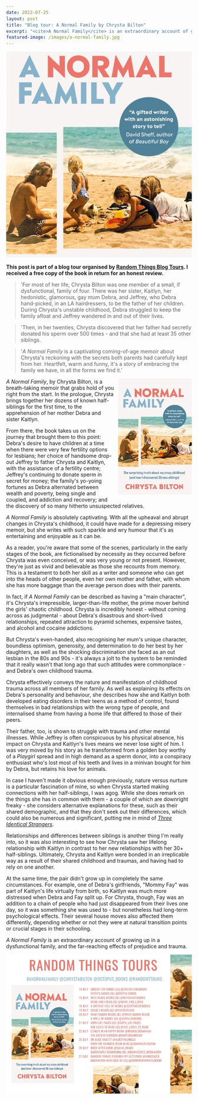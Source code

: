 ```yaml
---
date: 2022-07-25
layout: post
title: "Blog tour: A Normal Family by Chrysta Bilton"
excerpt: "<cite>A Normal Family</cite> is an extraordinary account of growing up in a dysfunctional family, and the far-reaching effects of prejudice and trauma."
featured-image: /images/a-normal-family.jpg
---
```


![A Normal Family](/images/a-normal-family.jpg)

**This post is part of a blog tour organised by [Random Things Blog Tours](http://randomthingsthroughmyletterbox.blogspot.com/p/services-to-publishers-authors-blog.html). I received a free copy of the book in return for an honest review.**

> 'For most of her life, Chrysta Bilton was one member of a small, if dysfunctional, family of four. There was her sister, Kaitlyn, her hedonistic, glamorous, gay mum Debra, and Jeffrey, who Debra hand-picked, in an LA hairdressers, to be the father of her children. During Chrysta's unstable childhood, Debra struggled to keep the family afloat and Jeffrey wandered in and out of their lives.

> 'Then, in her twenties, Chrysta discovered that her father had secretly donated his sperm over 500 times - and that she had at least 35 other siblings.

> '<cite>A Normal Family</cite> is a captivating coming-of-age memoir about Chrysta's reckoning with the secrets both parents had carefully kept from her. Heartfelt, warm and funny, it's a story of embracing the family we have, in all the forms we find it.'

<img src="/images/a-normal-family-200.jpg" alt="A Normal Family" style="float: right; margin-bottom: 10px; margin-left: 10px;">

<cite>A Normal Family</cite>, by Chrysta Bilton, is a breath-taking memoir that grabs hold of you right from the start. In the prologue, Chrysta brings together her dozens of known half-siblings for the first time, to the apprehension of her mother Debra and sister Kaitlyn.

From there, the book takes us on the journey that brought them to this point: Debra's desire to have children at a time when there were very few fertility options for lesbians; her choice of handsome drop-out Jeffrey to father Chrysta and Kaitlyn, with the assistance of a fertility centre; Jeffrey's continuing to donate sperm in secret for money; the family's yo-yoing fortunes as Debra alternated between wealth and poverty, being single and coupled, and addiction and recovery; and the discovery of so many hitherto unsuspected relatives.

<cite>A Normal Family</cite> is absolutely captivating. With all the upheaval and abrupt changes in Chrysta's childhood, it could have made for a depressing misery memoir, but she writes with such sparkle and wry humour that it's as entertaining and enjoyable as it can be.

As a reader, you're aware that some of the scenes, particularly in the early stages of the book, are fictionalised by necessity as they occurred before Chrysta was even conceived, or was very young or not present. However, they're just as vivid and believable as those she recounts from memory. This is a testament to both her skill as a writer and someone who can get into the heads of other people, even her own mother and father, with whom she has more baggage than the average person does with their parents.

In fact, if <cite>A Normal Family</cite> can be described as having a "main character", it's Chrysta's irrepressible, larger-than-life mother, the prime mover behind the girls' chaotic childhood. Chrysta is incredibly honest - without coming across as judgmental - about Debra's disastrous and short-lived relationships, repeated attraction to pyramid schemes, expensive tastes, and alcohol and cocaine addictions.

But Chrysta's even-handed, also recognising her mum's unique character, boundless optimism, generosity, and determination to do her best by her daughters, as well as the shocking discrimination she faced as an out lesbian in the 80s and 90s - it's always a jolt to the system to be reminded that it really wasn't that long ago that such attitudes were commonplace - and Debra's own childhood trauma.

Chrysta effectively conveys the nature and manifestation of childhood trauma across all members of her family. As well as explaining its effects on Debra's personality and behaviour, she describes how she and Kaitlyn both developed eating disorders in their teens as a method of control, found themselves in bad relationships with the wrong type of people, and internalised shame from having a home life that differed to those of their peers.

Their father, too, is shown to struggle with trauma and other mental illnesses. While Jeffrey is often conspicuous by his physical absence, his impact on Chrysta and Kaitlyn's lives means we never lose sight of him. I was very moved by his story as he transformed from a golden boy worthy of a <cite>Playgirl</cite> spread and in high demand as a sperm donor, into a conspiracy enthusiast who's lost most of his teeth and lives in a minivan bought for him by Debra, but retains his love for animals.

In case I haven't made it obvious enough previously, nature versus nurture is a particular fascination of mine, so when Chrysta started making connections with her half-siblings, I was agog. While she does remark on the things she has in common with them - a couple of which are downright freaky - she considers alternative explanations for these, such as their shared demographic, and that they don't seek out their differences, which could also be numerous and significant, putting me in mind of <a href="/a-few-thoughts-on-three-identical-strangers#similarities"><cite>Three Identical Strangers</cite></a>.

Relationships and differences between siblings is another thing I'm really into, so it was also interesting to see how Chrysta saw her lifelong relationship with Kaitlyn in contrast to her new relationships with her 30+ half-siblings. Ultimately, Chrysta and Kaitlyn were bonded in an irreplicable way as a result of their shared childhood and traumas, and having had to rely on one another.

At the same time, the pair didn't grow up in completely the same circumstances. For example, one of Debra's girlfriends, "Mommy Fay" was part of Kaitlyn's life virtually from birth, so Kaitlyn was much more distressed when Debra and Fay split up. For Chrysta, though, Fay was an addition to a chain of people who had just disappeared from their lives one day, so it was something she was used to - but nonetheless had long-term psychological effects. Their several house moves also affected them differently, depending whether or not they were at natural transition points or crucial stages in their schooling.  

<cite>A Normal Family</cite> is an extraordinary account of growing up in a dysfunctional family, and the far-reaching effects of prejudice and trauma.

![A Normal Family blog tour banner](/images/a-normal-family-banner.jpg)
